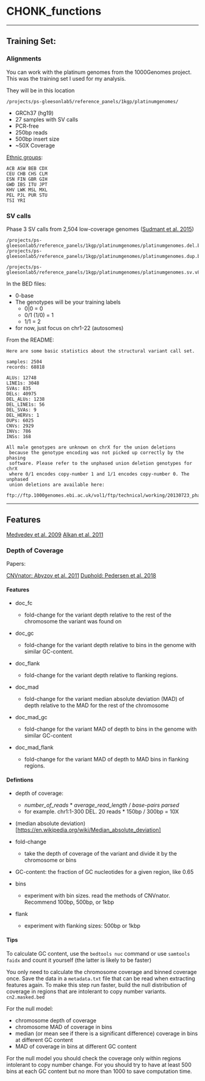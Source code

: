 # CHONK_functions
----------------------

## Training Set: 

### Alignments

You can work with the platinum genomes from the 1000Genomes project. This was the training set I used for my analysis.

They will be in this location

`/projects/ps-gleesonlab5/reference_panels/1kgp/platinumgenomes/`

* GRCh37 (hg19)
* 27 samples with SV calls
* PCR-free 
* 250bp reads
* 500bp insert size
* ~50X Coverage

[Ethnic groups](http://www.internationalgenome.org/category/population/):
```
ACB ASW BEB CDX 
CEU CHB CHS CLM 
ESN FIN GBR GIH 
GWD IBS ITU JPT 
KHV LWK MSL MXL 
PEL PJL PUR STU 
TSI YRI
```

### SV calls

Phase 3 SV calls from 2,504 low-coverage genomes ([Sudmant et al. 2015](https://www.nature.com/articles/nature15394))
```
/projects/ps-gleesonlab5/reference_panels/1kgp/platinumgenomes/platinumgenomes.del.bed  
/projects/ps-gleesonlab5/reference_panels/1kgp/platinumgenomes/platinumgenomes.dup.bed

/projects/ps-gleesonlab5/reference_panels/1kgp/platinumgenomes/platinumgenomes.sv.v8.vcf
```

In the BED files: 
* 0-base
* The genotypes will be your training labels
  * 0|0 = 0
  * 0/1 (1/0) = 1
  * 1/1 = 2
* for now, just focus on chr1-22 (autosomes) 

From the README:
```
Here are some basic statistics about the structural variant call set.

samples: 2504
records: 68818

ALUs: 12748
LINE1s: 3048
SVAs: 835
DELs: 40975
DEL_ALUs: 1238
DEL_LINE1s: 56
DEL_SVAs: 9
DEL_HERVs: 1
DUPs: 6025
CNVs: 2929
INVs: 786
INSs: 168

All male genotypes are unknown on chrX for the union deletions
 because the genotype encoding was not picked up correctly by the phasing
 software. Please refer to the unphased union deletion genotypes for chrX
 where 0/1 encodes copy-number 1 and 1/1 encodes copy-number 0. The unphased
 union deletions are available here:
 ftp://ftp.1000genomes.ebi.ac.uk/vol1/ftp/technical/working/20130723_phase3_wg/union_gls/ALL.wgs.phase3_dels_merged_genome_strip.20130502.dels.low_coverage.genotypes.vcf.gz
```

------------

## Features
[Medvedev et al. 2009](https://www.nature.com/articles/nmeth.1374)
[Alkan et al. 2011](https://www.nature.com/articles/nrg2958)

### Depth of Coverage

Papers:

[CNVnator: Abyzov et al. 2011](https://genome.cshlp.org/content/21/6/974.short)
[Duphold: Pedersen et al. 2018](https://www.biorxiv.org/content/early/2018/11/08/465385.full.pdf)

#### Features

* doc_fc
  * fold-change for the variant depth relative to the rest of the chromosome the variant was found on
* doc_gc
  * fold-change for the variant depth relative to bins in the genome with similar GC-content.
* doc_flank
  * fold-change for the variant depth relative to flanking regions.

* doc_mad
  * fold-change for the variant median absolute deviation (MAD) of depth relative to the MAD for the rest of the chromosome
* doc_mad_gc
  * fold-change for the variant MAD of depth to bins in the genome with similar GC-content
* doc_mad_flank
  * fold-change for the variant MAD of depth to MAD bins in flanking regions.

#### Defintions

* depth of coverage:
  * *number_of_reads* * *average_read_length* / *base-pairs parsed*
  * for example. chr1:1-300 DEL. 20 reads * 150bp / 300bp = 10X

* (median absolute deviation)[https://en.wikipedia.org/wiki/Median_absolute_deviation]

* fold-change
  * take the depth of coverage of the variant and divide it by the chromosome or bins

* GC-content: the fraction of GC nucleotides for a given region, like 0.65 

* bins
  * experiment with bin sizes. read the methods of CNVnator. Recommend 100bp, 500bp, or 1kbp

* flank
  * experiment with flanking sizes: 500bp or 1kbp

#### Tips

To calculate GC content, use the `bedtools nuc` command or use `samtools faidx` and count it yourself (the latter is likely to be faster)

You only need to calculate the chromosome coverage and binned coverage once. Save the data in a `metadata.txt` file that can be read when
extracting features again. To make this step run faster, build the null distribution of coverage in regions that are intolerant to copy
number variants. `cn2.masked.bed`

For the null model:
  * chromosome depth of coverage
  * chromosome MAD of coverage in bins
  * median (or mean see if there is a significant difference) coverage in bins at different GC content
  * MAD of coverage in bins at different GC content

For the null model you should check the coverage only within regions intolerant to copy number change. 
For you should try to have at least 500 bins at each GC content but no more than 1000 to save computation time. 





